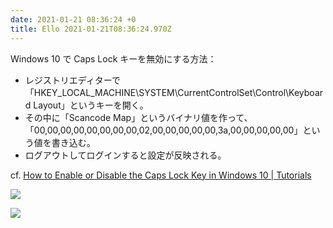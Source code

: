 ```yaml
---
date: 2021-01-21 08:36:24 +0
title: Ello 2021-01-21T08:36:24.970Z
---
```

Windows 10 で Caps Lock キーを無効にする方法：

- レジストリエディターで「HKEY_LOCAL_MACHINE\SYSTEM\CurrentControlSet\Control\Keyboard Layout」というキーを開く。
- その中に「Scancode Map」というバイナリ値を作って、「00,00,00,00,00,00,00,00,02,00,00,00,00,00,3a,00,00,00,00,00」という値を書き込む。
- ログアウトしてログインすると設定が反映される。

cf. [How to Enable or Disable the Caps Lock Key in Windows 10 | Tutorials](https://www.tenforums.com/tutorials/47206-how-enable-disable-caps-lock-key-windows-10-a.html)



![](https://assets1.ello.co/uploads/asset/attachment/12553911/ello-optimized-af229b07.jpg)

![](https://assets3.ello.co/uploads/asset/attachment/12553912/ello-optimized-5fb88d0b.jpg)

